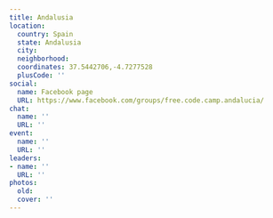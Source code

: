 ```yaml
---
title: Andalusia
location:
  country: Spain
  state: Andalusia
  city: 
  neighborhood: 
  coordinates: 37.5442706,-4.7277528
  plusCode: ''
social:
  name: Facebook page
  URL: https://www.facebook.com/groups/free.code.camp.andalucia/
chat:
  name: ''
  URL: ''
event:
  name: ''
  URL: ''
leaders:
- name: ''
  URL: ''
photos:
  old: 
  cover: ''
---
```

